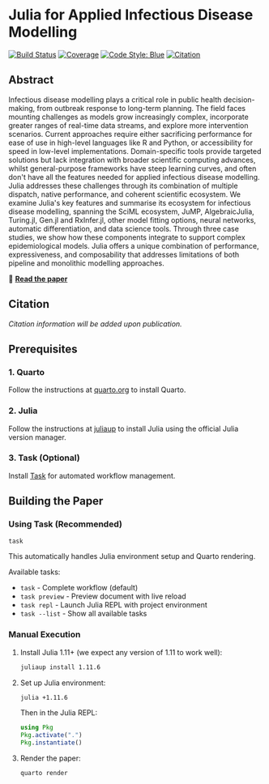# Julia for Applied Infectious Disease Modelling

[![Build Status](https://github.com/seabbs/JuliaForIDM/workflows/CI/badge.svg)](https://github.com/seabbs/JuliaForIDM/actions)
[![Coverage](https://codecov.io/gh/seabbs/JuliaForIDM/branch/main/graph/badge.svg)](https://codecov.io/gh/seabbs/JuliaForIDM)
[![Code Style: Blue](https://img.shields.io/badge/code%20style-blue-4495d1.svg)](https://github.com/invenia/BlueStyle)
[![Citation](https://img.shields.io/badge/Cite-CFF-blue)](https://github.com/EpiAware/JuliaForIDM/blob/main/CITATION.cff)

## Abstract

Infectious disease modelling plays a critical role in public health decision-making, from outbreak response to long-term planning.
The field faces mounting challenges as models grow increasingly complex, incorporate greater ranges of real-time data streams, and explore more intervention scenarios.
Current approaches require either sacrificing performance for ease of use in high-level languages like R and Python, or accessibility for speed in low-level implementations.
Domain-specific tools provide targeted solutions but lack integration with broader scientific computing advances, whilst general-purpose frameworks have steep learning curves, and often don't have all the features needed for applied infectious disease modelling.
Julia addresses these challenges through its combination of multiple dispatch, native performance, and coherent scientific ecosystem.
We examine Julia's key features and summarise its ecosystem for infectious disease modelling, spanning the SciML ecosystem, JuMP, AlgebraicJulia, Turing.jl, Gen.jl and RxInfer.jl, other model fitting options, neural networks, automatic differentiation, and data science tools.
Through three case studies, we show how these components integrate to support complex epidemiological models.
Julia offers a unique combination of performance, expressiveness, and composability that addresses limitations of both pipeline and monolithic modelling approaches.

📖 **[Read the paper](https://epiaware.org/JuliaForIDM/index.pdf)**

## Citation

*Citation information will be added upon publication.*

## Prerequisites

### 1. Quarto

Follow the instructions at [quarto.org](https://quarto.org/docs/get-started/) to install Quarto.

### 2. Julia

Follow the instructions at [juliaup](https://github.com/JuliaLang/juliaup) to install Julia using the official Julia version manager.

### 3. Task (Optional)

Install [Task](https://taskfile.dev/installation/) for automated workflow management.

## Building the Paper

### Using Task (Recommended)

```bash
task
```

This automatically handles Julia environment setup and Quarto rendering.

Available tasks:
- `task` - Complete workflow (default)
- `task preview` - Preview document with live reload
- `task repl` - Launch Julia REPL with project environment
- `task --list` - Show all available tasks

### Manual Execution

1. Install Julia 1.11+ (we expect any version of 1.11 to work well):
   ```bash
   juliaup install 1.11.6
   ```

2. Set up Julia environment:
   ```bash
   julia +1.11.6
   ```

   Then in the Julia REPL:
   ```julia
   using Pkg
   Pkg.activate(".")
   Pkg.instantiate()
   ```

3. Render the paper:
   ```bash
   quarto render
   ```
